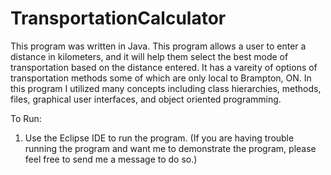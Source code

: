 # TransportationCalculator
This program was written in Java. This program allows a user to enter a distance in kilometers, and it will help them select the best 
mode of transportation based on the distance entered. It has a vareity of options of transportation methods some of which are only local 
to Brampton, ON. In this program I utilized many concepts including class hierarchies, methods, files, graphical user interfaces, and
object oriented programming.

To Run:
1. Use the Eclipse IDE to run the program. (If you are having trouble running the program and want me to demonstrate the program, please feel free to send me a message to do so.)
